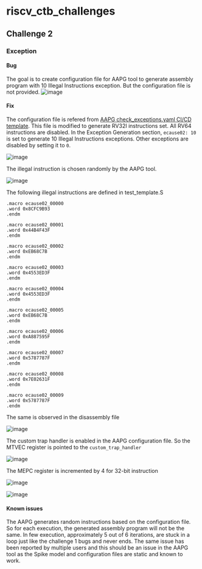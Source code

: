# riscv_ctb_challenges
## Challenge 2
### Exception
#### Bug
The goal is to create configuration file for AAPG tool to generate assembly program with 10 Illegal Instructions exception. But the configuration file is not provided.
![image](https://github.com/vyomasystems-lab/riscv-ctb-challenge-SureshKarthik/assets/7915301/34cad288-a84d-416e-b014-3e8617f1d2e1)

#### Fix
The configuration file is refered from [AAPG check_exceptions.yaml CI/CD template](https://gitlab.com/shaktiproject/tools/aapg/-/raw/master/tests/ci_cd_templates/check_exceptions.yaml). This file is modified to generate RV32I instructions set. All RV64 instructions are disabled. In the Exception Generation section, `ecause02: 10` is set to generate 10 Illegal Instructions exceptions. Other exceptions are disabled by setting it to `0`.

![image](https://github.com/vyomasystems-lab/riscv-ctb-challenge-SureshKarthik/assets/7915301/d782f1d2-452f-4056-8876-9dafe9059df9)

The illegal instruction is chosen randomly by the AAPG tool.

![image](https://github.com/vyomasystems-lab/riscv-ctb-challenge-SureshKarthik/assets/7915301/509c35f6-09b4-47b3-aab5-ba09572fce64)

The following illegal instructions are defined in test_template.S
```
.macro ecause02_00000
.word 0x8CFC9B93
.endm
      
.macro ecause02_00001
.word 0x44B4F43F
.endm
      
.macro ecause02_00002
.word 0xEB68C7B
.endm
      
.macro ecause02_00003
.word 0x4553ED3F
.endm
      
.macro ecause02_00004
.word 0x4553ED3F
.endm
      
.macro ecause02_00005
.word 0xEB68C7B
.endm
      
.macro ecause02_00006
.word 0xA887595F
.endm
      
.macro ecause02_00007
.word 0x5787787F
.endm
      
.macro ecause02_00008
.word 0x7E02631F
.endm
      
.macro ecause02_00009
.word 0x5787787F
.endm
```

The same is observed in the disassembly file

![image](https://github.com/vyomasystems-lab/riscv-ctb-challenge-SureshKarthik/assets/7915301/f8494bea-25e3-4bf8-b438-914b3a4ed52b)

The custom trap handler is enabled in the AAPG configuration file. So the MTVEC register is pointed to the `custom_trap_handler`

![image](https://github.com/vyomasystems-lab/riscv-ctb-challenge-SureshKarthik/assets/7915301/bd98877c-66d1-407d-a649-276b79f91790)

The MEPC register is incremented by 4 for 32-bit instruction

![image](https://github.com/vyomasystems-lab/riscv-ctb-challenge-SureshKarthik/assets/7915301/62d89a6e-2fe7-4829-b22d-0048dbb9bd13)

![image](https://github.com/vyomasystems-lab/riscv-ctb-challenge-SureshKarthik/assets/7915301/97bacc4f-cbd2-406e-932f-7faa0c52426b)

#### Known issues
The AAPG generates random instructions based on the configuration file. So for each execution, the generated assembly program will not be the same. In few execution, approximately 5 out of 6 iterations, are stuck in a loop just like the challenge 1 bugs and never ends. The same issue has been reported by multiple users and this should be an issue in the AAPG tool as the Spike model and configuration files are static and known to work.
